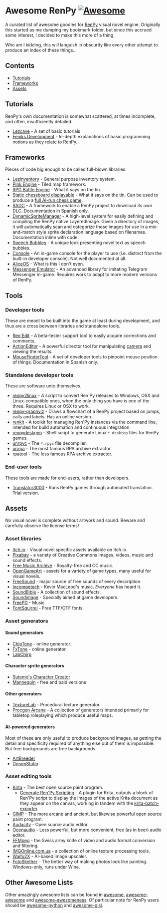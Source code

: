 # Awesome RenPy [![Awesome](https://cdn.rawgit.com/sindresorhus/awesome/d7305f38d29fed78fa85652e3a63e154dd8e8829/media/badge.svg)](https://github.com/sindresorhus/awesome)

A curated list of awesome goodies for [RenPy](https://renpy.org/) visual novel engine. Originally this started as me dumping my bookmark folder, but since this accrued some interest, I decided to make this more of a thing.

Who am I kidding, this will languish in obscurity like every other attempt to produce an index of these things...

## Contents

+ [Tutorials](#tutorials)
+ [Frameworks](#frameworks)
+ [Assets](#assets)

## Tutorials

RenPy's own documentation is somewhat scattered, at times incomplete, and often, insufficiently detailed.

+ [Lezcave](https://www.lezcave.com/renpy-tutorials/) - A set of basic tutorials
+ [Feniks Development](https://feniksdev.com/navigation/) - In-depth explanations of basic programming notions as they relate to RenPy.

## Frameworks

Pieces of code big enough to be called full-blown libraries.

+ [Lezinventory](https://www.lezcave.com/lezinventory-framework/) - General purpose inventory system.
+ [Pink Engine](https://pink-productions.itch.io/pink-engine) - Tiled map framework.
+ [RPG Battle Engine](https://github.com/Habitacle/battle-engine) - What it says on the tin.
+ [Static chessboard displayable](https://github.com/RuolinZheng08/renpy-static-chessboard) - What it says on the tin. Can be used to produce a [full AI-run chess game](https://github.com/RuolinZheng08/renpy-chess).
+ [RADC](https://github.com/CharlieFuu69/RenPy_Asset_Download_Complement) - A framework to enable a RenPy project to download its own DLC. Documentation in Spanish only.
+ [DynamicSpriteManager](https://github.com/alexkrob/dynamicsprites/) - A high-level system for easily defining and compiling the RenPy native LayeredImage. Given a directory of images, it will automatically scan and categorize those images for use in a mix-and-match style sprite declaration language based on filenames. Documentation inline with code.
+ [Speech Bubbles](https://github.com/RenpyRemix/speech-bubbles) - A unique look presenting novel text as speech bubbles.
+ [Console](https://github.com/abduelhamit/renpy-ingame-console/) - An in-game console for the player to use (i.e. distinct from the built-in developer console). Not well documented at all.
+ [AliceOS](https://github.com/ProjectAliceDev/aliceos) - What is this I don't even.
+ [Messenger Emulator](https://github.com/sDextra/messenger-emulator) - An advanced library for imitating Telegram Messenger in-game. Requires work to adapt to more modern versions of RenPy.

## Tools

### Developer tools

These are meant to be built into the game at least during development, and thus are a cross between libraries and standalone tools.

+ [Ren'Edit](https://minute.itch.io/renedit) - A beta-tester support tool to easily acquire corrections and comments.
+ [ActionEditor](https://github.com/kyouryuukunn/renpy-ActionEditor3) - A powerful director tool for manipulating [camera](https://www.renpy.org/doc/html/model.html) and viewing the results.
+ [MouseFinderTool](https://github.com/CharlieFuu69/RenPy_MouseFinderTool) - A set of developer tools to pinpoint mouse position of things. Documentation in Spanish only.

### Standalone developer tools

These are software unto themselves.

+ [renpy2linux](https://github.com/Shizmob/renpy2linux) - A script to convert Ren'Py releases to Windows, OSX and Linux-compatible ones, when the only thing you have is one of the three. Requires Linux or OSX to work.
+ [renpy-graphviz](https://github.com/EwenQuim/renpy-graphviz) - Draws a flowchart of a RenPy project based on jumps, calls and labels. Has an online version.
+ [renkit](https://github.com/kobaltcore/renkit) - A toolkit for managing Ren'Py instances via the command line, intended for build automation and continuous integration.
+ [renpydeskgen](https://github.com/Polymehr/renpydeskgen) - Shell script to generate Linux `*.desktop` files for RenPy games.
+ [unrpyc](https://github.com/CensoredUsername/unrpyc) - The `*.rpyc` file decompiler.
+ [unrpa](https://github.com/Lattyware/unrpa) - The most famous RPA archive extractor.
+ [rpatool](https://github.com/Shizmob/rpatool) - The less famous RPA archive extractor.

### End-user tools

These tools are made for end-users, rather than developers.

+ [Translator3000](https://github.com/NyashniyVladya/Translator3000) - Runs RenPy games through automated translation. Trial version.

## Assets

No visual novel is complete without artwork and sound. Beware and carefully observe the license terms!

### Asset libraries

+ [Itch.io](https://itch.io/game-assets/genre-visual-novel) - Visual novel specific assets available on Itch.io.
+ [Pixabay](https://pixabay.com/) - a variety of Creative Commons images, videos, music and sound effects.
+ [Free Music Archive](https://freemusicarchive.org/) - Royalty-free and CC music.
+ [OpenGameArt](https://opengameart.org/) - assets for a variety of game types, many useful for visual novels.
+ [FreeSound](https://freesound.org/) - major source of free sounds of every description.
+ [Incompetech](https://incompetech.com/music/royalty-free/music.html) - Kevin MacLeod's music. *Everyone* has heard it.
+ [SoundBible](https://soundbible.com/) - A collection of sound effects.
+ [Soundimage](https://soundimage.org/) - Specially aimed at game developers.
+ [FreePD](https://freepd.com/) - Music
+ [FontSquirrel](https://www.fontsquirrel.com/) - Free TTF/OTF fonts.

### Asset generators

#### Sound generators

+ [ChipTone](https://sfbgames.itch.io/chiptone) - online generator.
+ [FxTone](https://raylibtech.itch.io/rfxgen) - online generator.
+ [LabChirp](https://labbed.itch.io/labchirp)

#### Character sprite generators

+ [Sutemo's Character Creator](https://emily2.itch.io/sutemo)
+ [Mannequin](https://ar14.itch.io/mannequin) - free and paid versions

#### Other generators

+ [TextureLab](https://njbrown.itch.io/texturelab) - Procedural texture generator.
+ [Procgen Arcana](https://watabou.github.io/) - A collection of generators intended primarily for tabletop roleplaying which produce useful maps.

#### AI-powered generators

Most of these are only useful to produce background images, as getting the detail and specificity required of anything else out of them is impossible. But free backgrounds are free backgrounds.

+ [ArtBreeder](https://www.artbreeder.com/)
+ [DreamStutio](https://beta.dreamstudio.ai/)

### Asset editing tools

+ [Krita](https://krita.org/) - The best open source paint program.
  + [Generate Ren'Py Scripting](https://github.com/SeanHRN/generate-renpy-scripting) - A plugin for Krita, outputs a block of Ren'Py script to display the images of the active Krita document as they appear on the canvas, working in tandem with the [krita-batch-exporter](https://github.com/GDQuest/krita-batch-exporter).
+ [GIMP](https://www.gimp.org/) - The more arcane and ancient, but likewise powerful open source paint program.
+ [Audacity](https://www.audacityteam.org/) - Open source audio editor.
+ [Ocenaudio](https://www.ocenaudio.com/en/) - Less powerful, but more convenient, free (as in beer) audio editor.
+ [FFMpeg](https://ffmpeg.org/) - the Swiss army knife of video and audio format conversion and filtering.
+ [IMGOnline.com.ua](https://www.imgonline.com.ua/eng/) - a collection of online texture processing tools.
+ [Waifu2X](https://waifu2x.booru.pics/) - AI-based image upscaler.
+ [FotoSkether](https://fotosketcher.com/) - The better way of making photos look like painting. Windows-only, runs under Wine.

## Other Awesome Lists

Other amazingly awesome lists can be found in [awesome](https://github.com/sindresorhus/awesome), [awesome-awesome](https://github.com/emijrp/awesome-awesome) and [awesome-awesomeness](https://github.com/bayandin/awesome-awesomeness). Of particular note for RenPy users should be [awesome-python](https://github.com/vinta/awesome-python) and [awesome-glsl](https://github.com/vanrez-nez/awesome-glsl).
